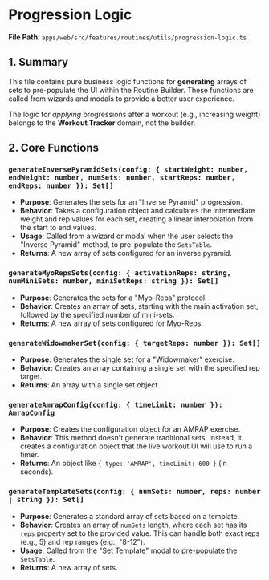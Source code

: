# Progression Logic

**File Path**: `apps/web/src/features/routines/utils/progression-logic.ts`

## 1. Summary

This file contains pure business logic functions for **generating** arrays of sets to pre-populate the UI within the Routine Builder. These functions are called from wizards and modals to provide a better user experience.

The logic for *applying* progressions after a workout (e.g., increasing weight) belongs to the **Workout Tracker** domain, not the builder.

## 2. Core Functions

### `generateInversePyramidSets(config: { startWeight: number, endWeight: number, numSets: number, startReps: number, endReps: number }): Set[]`
-   **Purpose**: Generates the sets for an "Inverse Pyramid" progression.
-   **Behavior**: Takes a configuration object and calculates the intermediate weight and rep values for each set, creating a linear interpolation from the start to end values.
-   **Usage**: Called from a wizard or modal when the user selects the "Inverse Pyramid" method, to pre-populate the `SetsTable`.
-   **Returns**: A new array of sets configured for an inverse pyramid.

### `generateMyoRepsSets(config: { activationReps: string, numMiniSets: number, miniSetReps: string }): Set[]`
-   **Purpose**: Generates the sets for a "Myo-Reps" protocol.
-   **Behavior**: Creates an array of sets, starting with the main activation set, followed by the specified number of mini-sets.
-   **Returns**: A new array of sets configured for Myo-Reps.

### `generateWidowmakerSet(config: { targetReps: number }): Set[]`
-   **Purpose**: Generates the single set for a "Widowmaker" exercise.
-   **Behavior**: Creates an array containing a single set with the specified rep target.
-   **Returns**: An array with a single set object.

### `generateAmrapConfig(config: { timeLimit: number }): AmrapConfig`
-   **Purpose**: Creates the configuration object for an AMRAP exercise.
-   **Behavior**: This method doesn't generate traditional sets. Instead, it creates a configuration object that the live workout UI will use to run a timer.
-   **Returns**: An object like `{ type: 'AMRAP', timeLimit: 600 }` (in seconds).

### `generateTemplateSets(config: { numSets: number, reps: number | string }): Set[]`
-   **Purpose**: Generates a standard array of sets based on a template.
-   **Behavior**: Creates an array of `numSets` length, where each set has its `reps` property set to the provided value. This can handle both exact reps (e.g., 5) and rep ranges (e.g., "8-12").
-   **Usage**: Called from the "Set Template" modal to pre-populate the `SetsTable`.
-   **Returns**: A new array of sets.
